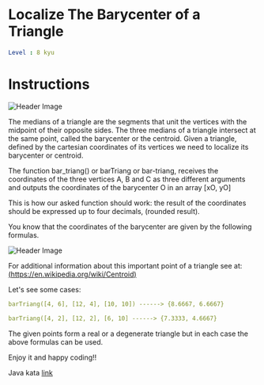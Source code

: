 # Localize The Barycenter of a Triangle

```yaml
Level : 8 kyu
```

# Instructions

![Header Image](http://imgur.com/hpDQY8o)

The medians of a triangle are the segments that unit the vertices with the midpoint of their opposite sides. The three medians of a triangle intersect at the same point, called the barycenter or the centroid. Given a triangle, defined by the cartesian coordinates of its vertices we need to localize its barycenter or centroid.

The function bar_triang() or barTriang or bar-triang, receives the coordinates of the three vertices A, B and C as three different arguments and outputs the coordinates of the barycenter O in an array [xO, yO]

This is how our asked function should work: the result of the coordinates should be expressed up to four decimals, (rounded result).

You know that the coordinates of the barycenter are given by the following formulas.

![Header Image](http://imgur.com/B0tjxUG)

For additional information about this important point of a triangle see at: [(https://en.wikipedia.org/wiki/Centroid)](https://en.wikipedia.org/wiki/Centroid)

Let's see some cases:

```yaml
barTriang([4, 6], [12, 4], [10, 10]) ------> {8.6667, 6.6667}

barTriang([4, 2], [12, 2], [6, 10] ------> {7.3333, 4.6667}
```

The given points form a real or a degenerate triangle but in each case the above formulas can be used.

Enjoy it and happy coding!!

Java kata [link](https://www.codewars.com/kata/5601c5f6ba804403c7000004/train/java)